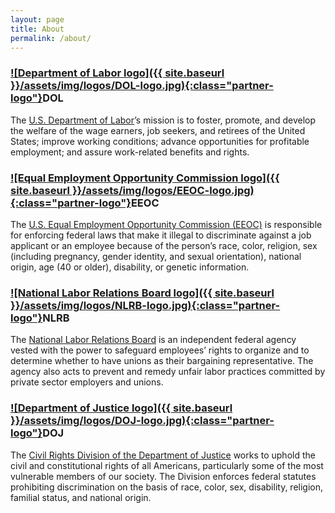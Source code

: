 ```yaml
---
layout: page
title: About
permalink: /about/
---
```


### [![Department of Labor logo]({{ site.baseurl }}/assets/img/logos/DOL-logo.jpg){:class="partner-logo"}](https://www.dol.gov/)DOL
The [U.S. Department of Labor](https://www.dol.gov/)’s mission is to foster, promote, and develop the welfare of the wage earners, job seekers, and retirees of the United States; improve working conditions; advance opportunities for profitable employment; and assure work-related benefits and rights.

### [![Equal Employment Opportunity Commission logo]({{ site.baseurl }}/assets/img/logos/EEOC-logo.jpg){:class="partner-logo"}](https://www.eeoc.gov/index.cfm)EEOC
The [U.S. Equal Employment Opportunity Commission (EEOC)](https://www.eeoc.gov/index.cfm) is responsible for enforcing federal laws that make it illegal to discriminate against a job applicant or an employee because of the person’s race, color, religion, sex (including pregnancy, gender identity, and sexual orientation), national origin, age (40 or older), disability, or genetic information.

### [![National Labor Relations Board logo]({{ site.baseurl }}/assets/img/logos/NLRB-logo.jpg){:class="partner-logo"}](https://www.nlrb.gov/)NLRB
The [National Labor Relations Board](https://www.nlrb.gov/) is an independent federal agency vested with the power to safeguard employees’ rights to organize and to determine whether to have unions as their bargaining representative. The agency also acts to prevent and remedy unfair labor practices committed by private sector employers and unions.

### [![Department of Justice logo]({{ site.baseurl }}/assets/img/logos/DOJ-logo.jpg){:class="partner-logo"}](https://www.justice.gov/crt/filing-charge)DOJ
The [Civil Rights Division of the Department of Justice](https://www.justice.gov/crt/filing-charge) works to uphold the civil and constitutional rights of all Americans, particularly some of the most vulnerable members of our society. The Division enforces federal statutes prohibiting discrimination on the basis of race, color, sex, disability, religion, familial status, and national origin.
